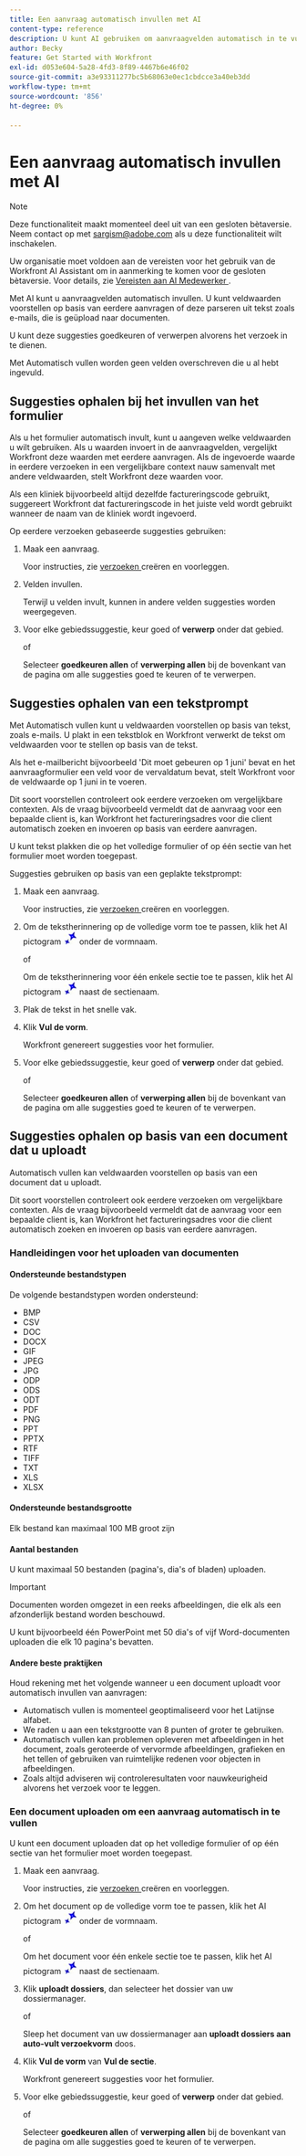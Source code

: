 ```yaml
---
title: Een aanvraag automatisch invullen met AI
content-type: reference
description: U kunt AI gebruiken om aanvraagvelden automatisch in te vullen.
author: Becky
feature: Get Started with Workfront
exl-id: d053e604-5a28-4fd3-8f89-4467b6e46f02
source-git-commit: a3e93311277bc5b68063e0ec1cbdcce3a40eb3dd
workflow-type: tm+mt
source-wordcount: '856'
ht-degree: 0%

---
```


# Een aanvraag automatisch invullen met AI

>[!NOTE]
>
>Deze functionaliteit maakt momenteel deel uit van een gesloten bètaversie. Neem contact op met sargism@adobe.com als u deze functionaliteit wilt inschakelen.
>
>Uw organisatie moet voldoen aan de vereisten voor het gebruik van de Workfront AI Assistant om in aanmerking te komen voor de gesloten bètaversie. Voor details, zie [ Vereisten aan AI Medewerker ](/help/quicksilver/workfront-basics/ai-assistant/ai-assistant-overview.md#prerequisites-to-ai-assistant).

Met AI kunt u aanvraagvelden automatisch invullen. U kunt veldwaarden voorstellen op basis van eerdere aanvragen of deze parseren uit tekst zoals e-mails, die is geüpload naar documenten.

U kunt deze suggesties goedkeuren of verwerpen alvorens het verzoek in te dienen.

Met Automatisch vullen worden geen velden overschreven die u al hebt ingevuld.

## Suggesties ophalen bij het invullen van het formulier

Als u het formulier automatisch invult, kunt u aangeven welke veldwaarden u wilt gebruiken. Als u waarden invoert in de aanvraagvelden, vergelijkt Workfront deze waarden met eerdere aanvragen. Als de ingevoerde waarde in eerdere verzoeken in een vergelijkbare context nauw samenvalt met andere veldwaarden, stelt Workfront deze waarden voor.

Als een kliniek bijvoorbeeld altijd dezelfde factureringscode gebruikt, suggereert Workfront dat factureringscode in het juiste veld wordt gebruikt wanneer de naam van de kliniek wordt ingevoerd.

Op eerdere verzoeken gebaseerde suggesties gebruiken:

1. Maak een aanvraag.

   Voor instructies, zie [ verzoeken ](/help/quicksilver/manage-work/requests/create-requests/create-submit-requests.md) creëren en voorleggen.

1. Velden invullen.

   Terwijl u velden invult, kunnen in andere velden suggesties worden weergegeven.

1. Voor elke gebiedssuggestie, keur **&#x200B;**&#x200B;goed of **verwerp** onder dat gebied.

   of

   Selecteer **goedkeuren allen** of **verwerping allen** bij de bovenkant van de pagina om alle suggesties goed te keuren of te verwerpen.

## Suggesties ophalen van een tekstprompt

Met Automatisch vullen kunt u veldwaarden voorstellen op basis van tekst, zoals e-mails. U plakt in een tekstblok en Workfront verwerkt de tekst om veldwaarden voor te stellen op basis van de tekst.

Als het e-mailbericht bijvoorbeeld &#39;Dit moet gebeuren op 1 juni&#39; bevat en het aanvraagformulier een veld voor de vervaldatum bevat, stelt Workfront voor de veldwaarde op 1 juni in te voeren.

Dit soort voorstellen controleert ook eerdere verzoeken om vergelijkbare contexten. Als de vraag bijvoorbeeld vermeldt dat de aanvraag voor een bepaalde client is, kan Workfront het factureringsadres voor die client automatisch zoeken en invoeren op basis van eerdere aanvragen.

U kunt tekst plakken die op het volledige formulier of op één sectie van het formulier moet worden toegepast.

Suggesties gebruiken op basis van een geplakte tekstprompt:

1. Maak een aanvraag.

   Voor instructies, zie [ verzoeken ](/help/quicksilver/manage-work/requests/create-requests/create-submit-requests.md) creëren en voorleggen.

1. Om de tekstherinnering op de volledige vorm toe te passen, klik het AI pictogram ![ AI pictogram ](assets/request-prompt-icon.png) onder de vormnaam.

   of

   Om de tekstherinnering voor één enkele sectie toe te passen, klik het AI pictogram ![ AI pictogram ](assets/request-prompt-icon.png) naast de sectienaam.

1. Plak de tekst in het snelle vak.
1. Klik **Vul de vorm**.

   Workfront genereert suggesties voor het formulier.
1. Voor elke gebiedssuggestie, keur **&#x200B;**&#x200B;goed of **verwerp** onder dat gebied.

   of

   Selecteer **goedkeuren allen** of **verwerping allen** bij de bovenkant van de pagina om alle suggesties goed te keuren of te verwerpen.

## Suggesties ophalen op basis van een document dat u uploadt

Automatisch vullen kan veldwaarden voorstellen op basis van een document dat u uploadt.

Dit soort voorstellen controleert ook eerdere verzoeken om vergelijkbare contexten. Als de vraag bijvoorbeeld vermeldt dat de aanvraag voor een bepaalde client is, kan Workfront het factureringsadres voor die client automatisch zoeken en invoeren op basis van eerdere aanvragen.

### Handleidingen voor het uploaden van documenten

#### Ondersteunde bestandstypen

De volgende bestandstypen worden ondersteund:

* BMP
* CSV
* DOC
* DOCX
* GIF
* JPEG
* JPG
* ODP
* ODS
* ODT
* PDF
* PNG
* PPT
* PPTX
* RTF
* TIFF
* TXT
* XLS
* XLSX

#### Ondersteunde bestandsgrootte

Elk bestand kan maximaal 100 MB groot zijn

#### Aantal bestanden

U kunt maximaal 50 bestanden (pagina&#39;s, dia&#39;s of bladen) uploaden.

>[!IMPORTANT]
>
>Documenten worden omgezet in een reeks afbeeldingen, die elk als een afzonderlijk bestand worden beschouwd.
>
>U kunt bijvoorbeeld één PowerPoint met 50 dia&#39;s of vijf Word-documenten uploaden die elk 10 pagina&#39;s bevatten.

#### Andere beste praktijken

Houd rekening met het volgende wanneer u een document uploadt voor automatisch invullen van aanvragen:

* Automatisch vullen is momenteel geoptimaliseerd voor het Latijnse alfabet.
* We raden u aan een tekstgrootte van 8 punten of groter te gebruiken.
* Automatisch vullen kan problemen opleveren met afbeeldingen in het document, zoals geroteerde of vervormde afbeeldingen, grafieken en het tellen of gebruiken van ruimtelijke redenen voor objecten in afbeeldingen.
* Zoals altijd adviseren wij controleresultaten voor nauwkeurigheid alvorens het verzoek voor te leggen.

### Een document uploaden om een aanvraag automatisch in te vullen

U kunt een document uploaden dat op het volledige formulier of op één sectie van het formulier moet worden toegepast.

1. Maak een aanvraag.

   Voor instructies, zie [ verzoeken ](/help/quicksilver/manage-work/requests/create-requests/create-submit-requests.md) creëren en voorleggen.

1. Om het document op de volledige vorm toe te passen, klik het AI pictogram ![ AI pictogram ](assets/request-prompt-icon.png) onder de vormnaam.

   of

   Om het document voor één enkele sectie toe te passen, klik het AI pictogram ![ AI pictogram ](assets/request-prompt-icon.png) naast de sectienaam.

1. Klik **uploadt dossiers**, dan selecteer het dossier van uw dossiermanager.

   of

   Sleep het document van uw dossiermanager aan **uploadt dossiers aan auto-vult verzoekvorm** doos.
1. Klik **Vul de vorm** van **Vul de sectie**.

   Workfront genereert suggesties voor het formulier.
1. Voor elke gebiedssuggestie, keur **&#x200B;**&#x200B;goed of **verwerp** onder dat gebied.

   of

   Selecteer **goedkeuren allen** of **verwerping allen** bij de bovenkant van de pagina om alle suggesties goed te keuren of te verwerpen.

